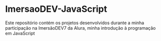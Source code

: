 # ImersaoDEV-JavaScript
Este repositório contém os projetos desenvolvidos durante a minha participação na ImersãoDEV7 da Alura, minha introdução à programação em JavaScript
